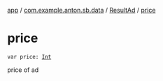[app](../../index.md) / [com.example.anton.sb.data](../index.md) / [ResultAd](index.md) / [price](./price.md)

# price

`var price: `[`Int`](https://kotlinlang.org/api/latest/jvm/stdlib/kotlin/-int/index.html)

price of ad

